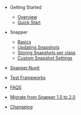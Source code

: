 - Getting Started

  - [Overview](README.md)
  - [Quick Start](pages/quickstart.md)

- Snapper

    - [Basics](pages/snapper/basics.md)
    - [Updating Snapshots](pages/snapper/updating_snapshots.md)
    - [Storing Snapshots per class](pages/snapper/snapshots_per_class.md)
    - [Custom Snapshot Settings](pages/snapper/custom_snapshot_settings.md)

- [Snapper.Nunit](pages/snapper_nunit.md)
- [Test Frameworks](pages/supported_test_frameworks.md)
- [FAQS](pages/faqs.md)
- [Migrate from Snapper 1.0 to 2.0](pages/migration.md)
- [Changelog](CHANGELOG.md)